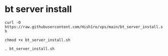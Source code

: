 # bt server install

`curl -O https://raw.githubusercontent.com/Hish1ro/vps/main/bt_server_install.sh`

`chmod +x bt_server_install.sh`

`. bt_server_install.sh`

